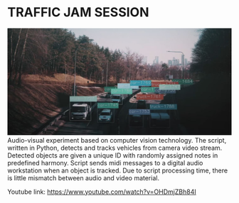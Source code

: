 # TRAFFIC JAM SESSION
![cover_img.JPG](cover_img.JPG)
Audio-visual experiment based on computer vision technology. The script, written in Python, detects and tracks vehicles from camera video stream. Detected objects are given a unique ID with randomly assigned notes in predefined harmony. Script sends midi messages to a digital audio workstation when an object is tracked. Due to script processing time, there is little mismatch between audio and video material.

Youtube link:
https://www.youtube.com/watch?v=OHDmjZBh84I
